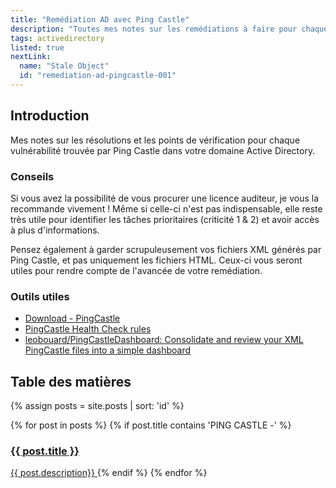 ```yaml
---
title: "Remédiation AD avec Ping Castle"
description: "Toutes mes notes sur les remédiations à faire pour chaque Rule ID"
tags: activedirectory
listed: true
nextLink:
  name: "Stale Object"
  id: "remediation-ad-pingcastle-001"
---
```


## Introduction

Mes notes sur les résolutions et les points de vérification pour chaque vulnérabilité trouvée par Ping Castle dans votre domaine Active Directory.

### Conseils

Si vous avez la possibilité de vous procurer une licence auditeur, je vous la recommande vivement ! Même si celle-ci n'est pas indispensable, elle reste très utile pour identifier les tâches prioritaires (criticité 1 & 2) et avoir accès à plus d'informations.

Pensez également à garder scrupuleusement vos fichiers XML générés par Ping Castle, et pas uniquement les fichiers HTML. Ceux-ci vous seront utiles pour rendre compte de l'avancée de votre remédiation.

### Outils utiles

- [Download - PingCastle](https://www.pingcastle.com/download/)
- [PingCastle Health Check rules](https://pingcastle.com/PingCastleFiles/ad_hc_rules_list.html)
- [leobouard/PingCastleDashboard: Consolidate and review your XML PingCastle files into a simple dashboard](https://github.com/leobouard/PingCastleDashboard)

## Table des matières

{% assign posts = site.posts | sort: 'id' %}
<div class="summary">
  {% for post in posts %}
    {% if post.title contains 'PING CASTLE -' %}
      <a href="{{ post.id }}">
          <h3>{{ post.title }}</h3>
          <span>{{ post.description}}</span>
      </a>
    {% endif %}
  {% endfor %}
</div>

<!--
{% assign posts = site.posts | sort: 'id' %}
{% for post in posts %}
  {% if post.title contains 'PING CASTLE -' %}
    <hr>
    {{ post.content }}
  {% endif %}
{% endfor %}
-->